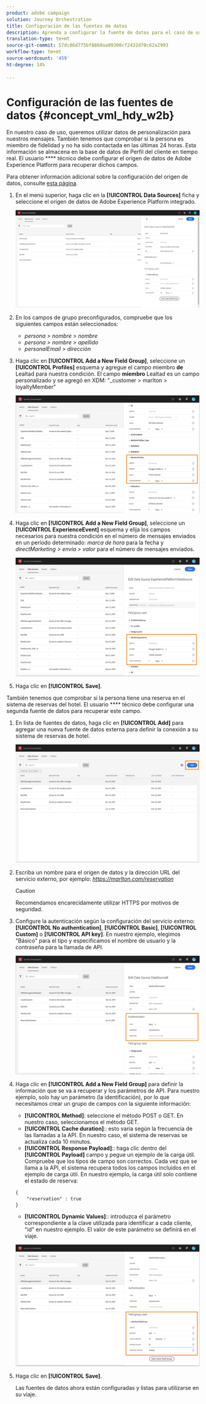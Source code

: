 ```yaml
---
product: adobe campaign
solution: Journey Orchestration
title: Configuración de las fuentes de datos
description: Aprenda a configurar la fuente de datos para el caso de uso avanzado del viaje
translation-type: tm+mt
source-git-commit: 57dc86d775bf8860aa09300cf2432d70c62a2993
workflow-type: tm+mt
source-wordcount: '459'
ht-degree: 14%

---
```



# Configuración de las fuentes de datos {#concept_vml_hdy_w2b}

En nuestro caso de uso, queremos utilizar datos de personalización para nuestros mensajes. También tenemos que comprobar si la persona es miembro de fidelidad y no ha sido contactada en las últimas 24 horas. Esta información se almacena en la base de datos de Perfil del cliente en tiempo real. El usuario **** técnico debe configurar el origen de datos de Adobe Experience Platform para recuperar dichos campos.

Para obtener información adicional sobre la configuración del origen de datos, consulte [esta página](../datasource/about-data-sources.md).

1. En el menú superior, haga clic en la **[!UICONTROL Data Sources]** ficha y seleccione el origen de datos de Adobe Experience Platform integrado.

   ![](../assets/journey23.png)

1. En los campos de grupo preconfigurados, compruebe que los siguientes campos están seleccionados:

   * _persona > nombre > nombre_
   * _persona > nombre > apellido_
   * _personalEmail > dirección_

1. Haga clic en **[!UICONTROL Add a New Field Group]**, seleccione un **[!UICONTROL Profiles]** esquema y agregue el campo miembro **de** Lealtad para nuestra condición. El campo **miembro** Lealtad es un campo personalizado y se agregó en XDM: &quot;_customer > marlton > loyaltyMember&quot;

   ![](../assets/journeyuc2_6.png)

1. Haga clic en **[!UICONTROL Add a New Field Group]**, seleccione un **[!UICONTROL ExperienceEvent]** esquema y elija los campos necesarios para nuestra condición en el número de mensajes enviados en un período determinado: _marca de hora_ para la fecha y _directMarketing > envía > valor_ para el número de mensajes enviados.

   ![](../assets/journeyuc2_7.png)

1. Haga clic en **[!UICONTROL Save]**.

También tenemos que comprobar si la persona tiene una reserva en el sistema de reservas del hotel. El usuario **** técnico debe configurar una segunda fuente de datos para recuperar este campo.

1. En lista de fuentes de datos, haga clic en **[!UICONTROL Add]** para agregar una nueva fuente de datos externa para definir la conexión a su sistema de reservas de hotel.

   ![](../assets/journeyuc2_9.png)

1. Escriba un nombre para el origen de datos y la dirección URL del servicio externo, por ejemplo: _https://marlton.com/reservation_

   >[!CAUTION]
   >
   >Recomendamos encarecidamente utilizar HTTPS por motivos de seguridad.

1. Configure la autenticación según la configuración del servicio externo: **[!UICONTROL No authentication]**, **[!UICONTROL Basic]**, **[!UICONTROL Custom]** o **[!UICONTROL API key]**. En nuestro ejemplo, elegimos &quot;Básico&quot; para el tipo y especificamos el nombre de usuario y la contraseña para la llamada de API.

   ![](../assets/journeyuc2_10.png)

1. Haga clic en **[!UICONTROL Add a New Field Group]** para definir la información que se va a recuperar y los parámetros de API. Para nuestro ejemplo, solo hay un parámetro (la identificación), por lo que necesitamos crear un grupo de campos con la siguiente información:

   * **[!UICONTROL Method]**: seleccione el método POST o GET. En nuestro caso, seleccionamos el método GET.
   * **[!UICONTROL Cache duration]**:: esto varía según la frecuencia de las llamadas a la API. En nuestro caso, el sistema de reservas se actualiza cada 10 minutos.
   * **[!UICONTROL Response Payload]**:: haga clic dentro del **[!UICONTROL Payload]** campo y pegue un ejemplo de la carga útil. Compruebe que los tipos de campo son correctos. Cada vez que se llama a la API, el sistema recupera todos los campos incluidos en el ejemplo de carga útil. En nuestro ejemplo, la carga útil solo contiene el estado de reserva:

   ```
   {
       "reservation" : true
   }
   ```

   * **[!UICONTROL Dynamic Values]**:: introduzca el parámetro correspondiente a la clave utilizada para identificar a cada cliente, &quot;id&quot; en nuestro ejemplo. El valor de este parámetro se definirá en el viaje.

   ![](../assets/journeyuc2_11.png)

1. Haga clic en **[!UICONTROL Save]**.

   Las fuentes de datos ahora están configuradas y listas para utilizarse en su viaje.
